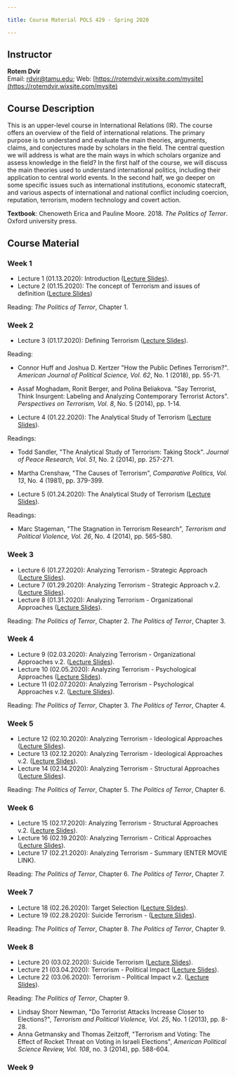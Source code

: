 ```yaml
---

title: Course Material POLS 429 - Spring 2020

---
```


## Instructor
**Rotem Dvir**  
Email: rdvir@tamu.edu; Web: [https://rotemdvir.wixsite.com/mysite](https://rotemdvir.wixsite.com/mysite)

## Course Description
This is an upper-level course in International Relations (IR). The course offers an overview of the field of international relations. The primary purpose is to understand and evaluate the main theories, arguments, claims, and conjectures made by scholars in the field. The central question we will address is what are the main ways in which scholars organize and assess knowledge in the field? In the first half of the course, we will discuss the main theories used to understand international politics, including their application to central world events. In the second half, we go deeper on some specific issues such as international institutions, economic statecraft, and various aspects of international and national conflict including coercion, reputation, terrorism, modern technology and covert action.  

**Textbook**: Chenoweth Erica and Pauline Moore. 2018. *The Politics of Terror*. Oxford university press.

## Course Material

### Week 1 
- Lecture 1 (01.13.2020): Introduction ([Lecture Slides](LectureSlides/429_Terrorism_Lecture_1.pdf)).
- Lecture 2 (01.15.2020): The concept of Terrorism and issues of definition ([Lecture Slides](LectureSlides/429_Terrorism_Lecture_2.pdf))

Reading:
*The Politics of Terror*, Chapter 1.

### Week 2 
- Lecture 3 (01.17.2020): Defining Terrorism ([Lecture Slides](LectureSlides/429_Terrorism_Lecture_3.pdf)).

Reading:  
  - Connor Huff and Joshua D. Kertzer "How the Public Defines Terrorism?". *American Journal of Political Science, Vol. 62*, No. 1 (2018), pp. 55-71.
  - Assaf Moghadam, Ronit Berger, and Polina Beliakova. "Say Terrorist, Think Insurgent: Labeling and Analyzing Contemporary Terrorist Actors". *Perspectives on Terrorism, Vol. 8*, No. 5 (2014), pp. 1-14.  

- Lecture 4 (01.22.2020): The Analytical Study of Terrorism ([Lecture Slides](LectureSlides/429_Terrorism_Lecture_4.pdf)).

Readings:  
  - Todd Sandler, "The Analytical Study of Terrorism: Taking Stock". *Journal of Peace Research, Vol. 51*, No. 2 (2014), pp. 257-271.
  - Martha Crenshaw, "The Causes of Terrorism", *Comparative Politics, Vol. 13*, No. 4 (1981), pp. 379-399.

- Lecture 5 (01.24.2020): The Analytical Study of Terrorism ([Lecture Slides](LectureSlides/429_Terrorism_Lecture_5.pdf)).

Readings:  
  - Marc Stageman, "The Stagnation in Terrorism Research", *Terrorism and Political Violence, Vol. 26*, No. 4 (2014), pp. 565-580.

### Week 3 
- Lecture 6 (01.27.2020): Analyzing Terrorism - Strategic Approach ([Lecture Slides](LectureSlides/429_Terrorism_Lecture_6.pdf)).
- Lecture 7 (01.29.2020): Analyzing Terrorism - Strategic Approach v.2. ([Lecture Slides](LectureSlides/429_Terrorism_Lecture_7.pdf)).
- Lecture 8 (01.31.2020): Analyzing Terrorism - Organizational Approaches ([Lecture Slides](LectureSlides/429_Terrorism_Lecture_8.pdf)).

Reading:
*The Politics of Terror*, Chapter 2.
*The Politics of Terror*, Chapter 3.

### Week 4
- Lecture 9 (02.03.2020): Analyzing Terrorism - Organizational Approaches v.2. ([Lecture Slides](LectureSlides/429_Terrorism_Lecture_9.pdf)).
- Lecture 10 (02.05.2020): Analyzing Terrorism - Psychological Approaches ([Lecture Slides](LectureSlides/429_Terrorism_Lecture_10.pdf)).
- Lecture 11 (02.07.2020): Analyzing Terrorism - Psychological Approaches v.2. ([Lecture Slides](LectureSlides/429_Terrorism_Lecture_11.pdf)).

Reading:
*The Politics of Terror*, Chapter 3.
*The Politics of Terror*, Chapter 4.

### Week 5
- Lecture 12 (02.10.2020): Analyzing Terrorism - Ideological Approaches ([Lecture Slides](LectureSlides/429_Terrorism_Lecture_12.pdf)).
- Lecture 13 (02.12.2020): Analyzing Terrorism - Ideological Approaches v.2. ([Lecture Slides](LectureSlides/429_Terrorism_Lecture_13.pdf)).
- Lecture 14 (02.14.2020): Analyzing Terrorism - Structural Approaches ([Lecture Slides](LectureSlides/429_Terrorism_Lecture_14.pdf)).

Reading:
*The Politics of Terror*, Chapter 5.
*The Politics of Terror*, Chapter 6.

### Week 6
- Lecture 15 (02.17.2020): Analyzing Terrorism - Structural Approaches v.2. ([Lecture Slides](LectureSlides/429_Terrorism_Lecture_15.pdf)).
- Lecture 16 (02.19.2020): Analyzing Terrorism - Critical Approaches ([Lecture Slides](LectureSlides/429_Terrorism_Lecture_16.pdf)).
- Lecture 17 (02.21.2020): Analyzing Terrorism - Summary (ENTER MOVIE LINK).

Reading:
*The Politics of Terror*, Chapter 6.
*The Politics of Terror*, Chapter 7.

### Week 7
- Lecture 18 (02.26.2020): Target Selection  ([Lecture Slides](LectureSlides/429_Terrorism_Lecture_18.pdf)).
- Lecture 19 (02.28.2020): Suicide Terrorism -  ([Lecture Slides](LectureSlides/429_Terrorism_Lecture_19.pdf)).

Reading:
*The Politics of Terror*, Chapter 8.
*The Politics of Terror*, Chapter 9.

### Week 8
- Lecture 20 (03.02.2020): Suicide Terrorism ([Lecture Slides](LectureSlides/429_Terrorism_Lecture_20.pdf)).
- Lecture 21 (03.04.2020): Terrorism - Political Impact ([Lecture Slides](LectureSlides/429_Terrorism_Lecture_21.pdf)).
- Lecture 22 (03.06.2020): Terrorism - Political Impact v.2. ([Lecture Slides](LectureSlides/429_Terrorism_Lecture_22.pdf)).

Reading:
*The Politics of Terror*, Chapter 9.

  - Lindsay Shorr Newman, "Do Terrorist Attacks Increase Closer to Elections?", *Terrorism and Political Violence, Vol. 25*, No. 1 (2013), pp. 8-28.
  - Anna Getmansky and Thomas Zeitzoff, "Terrorism and Voting: The Effect of Rocket Threat on Voting in Israeli Elections", *American Political Science Review, Vol. 108*, no. 3 (2014), pp. 588-604.
  
### Week 9


